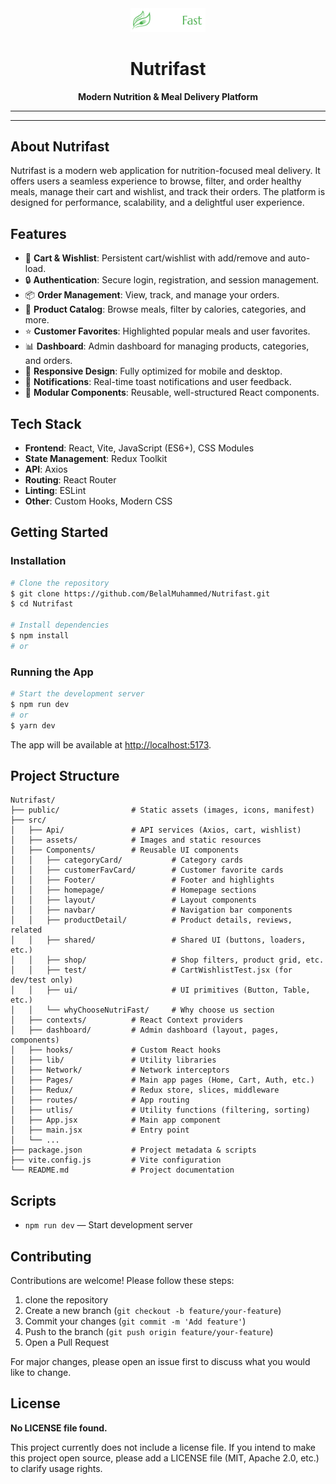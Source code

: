 <div align="center">
	<img src="public/logo-light.png" alt="Nutrifast Logo" width="120"/>
	<h1>Nutrifast</h1>
	<p><strong>Modern Nutrition & Meal Delivery Platform</strong></p>
</div>

---

---

## About Nutrifast

Nutrifast is a modern web application for nutrition-focused meal delivery. It offers users a seamless experience to browse, filter, and order healthy meals, manage their cart and wishlist, and track their orders. The platform is designed for performance, scalability, and a delightful user experience.

## Features

- 🛒 **Cart & Wishlist**: Persistent cart/wishlist with add/remove and auto-load.
- 🔒 **Authentication**: Secure login, registration, and session management.
- 📦 **Order Management**: View, track, and manage your orders.
- 🥗 **Product Catalog**: Browse meals, filter by calories, categories, and more.
- ⭐ **Customer Favorites**: Highlighted popular meals and user favorites.
- 📊 **Dashboard**: Admin dashboard for managing products, categories, and orders.
- 📱 **Responsive Design**: Fully optimized for mobile and desktop.
- 🔔 **Notifications**: Real-time toast notifications and user feedback.
- 🧩 **Modular Components**: Reusable, well-structured React components.

## Tech Stack

- **Frontend**: React, Vite, JavaScript (ES6+), CSS Modules
- **State Management**: Redux Toolkit
- **API**: Axios
- **Routing**: React Router
- **Linting**: ESLint
- **Other**:  Custom Hooks, Modern CSS

## Getting Started

### Installation

```bash
# Clone the repository
$ git clone https://github.com/BelalMuhammed/Nutrifast.git
$ cd Nutrifast

# Install dependencies
$ npm install
# or

```

### Running the App

```bash
# Start the development server
$ npm run dev
# or
$ yarn dev
```

The app will be available at [http://localhost:5173](http://localhost:5173).

## Project Structure

```
Nutrifast/
├── public/                # Static assets (images, icons, manifest)
├── src/
│   ├── Api/               # API services (Axios, cart, wishlist)
│   ├── assets/            # Images and static resources
│   ├── Components/        # Reusable UI components
│   │   ├── categoryCard/           # Category cards
│   │   ├── customerFavCard/        # Customer favorite cards
│   │   ├── Footer/                 # Footer and highlights
│   │   ├── homepage/               # Homepage sections
│   │   ├── layout/                 # Layout components
│   │   ├── navbar/                 # Navigation bar components
│   │   ├── productDetail/          # Product details, reviews, related
│   │   ├── shared/                 # Shared UI (buttons, loaders, etc.)
│   │   ├── shop/                   # Shop filters, product grid, etc.
│   │   ├── test/                   # CartWishlistTest.jsx (for dev/test only)
│   │   ├── ui/                     # UI primitives (Button, Table, etc.)
│   │   └── whyChooseNutriFast/     # Why choose us section
│   ├── contexts/          # React Context providers
│   ├── dashboard/         # Admin dashboard (layout, pages, components)
│   ├── hooks/             # Custom React hooks
│   ├── lib/               # Utility libraries
│   ├── Network/           # Network interceptors
│   ├── Pages/             # Main app pages (Home, Cart, Auth, etc.)
│   ├── Redux/             # Redux store, slices, middleware
│   ├── routes/            # App routing
│   ├── utlis/             # Utility functions (filtering, sorting)
│   ├── App.jsx            # Main app component
│   ├── main.jsx           # Entry point
│   └── ...
├── package.json           # Project metadata & scripts
├── vite.config.js         # Vite configuration
└── README.md              # Project documentation
```


## Scripts

- `npm run dev` — Start development server

## Contributing

Contributions are welcome! Please follow these steps:

1. clone the repository
2. Create a new branch (`git checkout -b feature/your-feature`)
3. Commit your changes (`git commit -m 'Add feature'`)
4. Push to the branch (`git push origin feature/your-feature`)
5. Open a Pull Request

For major changes, please open an issue first to discuss what you would like to change.

## License

**No LICENSE file found.**

This project currently does not include a license file. If you intend to make this project open source, please add a LICENSE file (MIT, Apache 2.0, etc.) to clarify usage rights.
